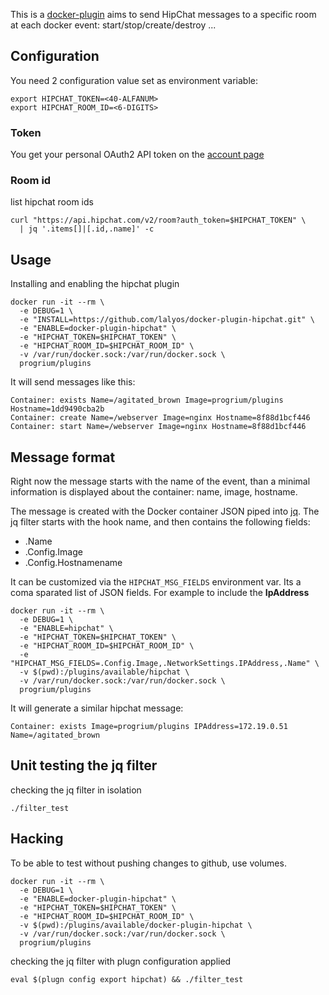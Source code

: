 This is a [docker-plugin](https://github.com/progrium/docker-plugins) aims
to send HipChat messages to a specific room at each docker event: start/stop/create/destroy ...

## Configuration

You need 2 configuration value set as environment variable:

```
export HIPCHAT_TOKEN=<40-ALFANUM>
export HIPCHAT_ROOM_ID=<6-DIGITS>
```

### Token

You get your personal OAuth2 API token on the
[account page](https://sequenceiq.hipchat.com/account/api)

### Room id

list hipchat room ids
```
curl "https://api.hipchat.com/v2/room?auth_token=$HIPCHAT_TOKEN" \
  | jq '.items[]|[.id,.name]' -c
```

## Usage

Installing and enabling the hipchat plugin

```
docker run -it --rm \
  -e DEBUG=1 \
  -e "INSTALL=https://github.com/lalyos/docker-plugin-hipchat.git" \
  -e "ENABLE=docker-plugin-hipchat" \
  -e "HIPCHAT_TOKEN=$HIPCHAT_TOKEN" \
  -e "HIPCHAT_ROOM_ID=$HIPCHAT_ROOM_ID" \
  -v /var/run/docker.sock:/var/run/docker.sock \
  progrium/plugins
```

It will send messages like this:

```
Container: exists Name=/agitated_brown Image=progrium/plugins Hostname=1dd9490cba2b
Container: create Name=/webserver Image=nginx Hostname=8f88d1bcf446
Container: start Name=/webserver Image=nginx Hostname=8f88d1bcf446
```

## Message format

Right now the message starts with the name of the event, than a minimal
information is displayed about the container: name, image, hostname.

The message is created with the Docker container JSON piped into [jq](http://stedolan.github.io/jq/). The jq filter starts with the hook name,
and then contains the following fields:

- .Name  
- .Config.Image
- .Config.Hostnamename

It can be customized via the `HIPCHAT_MSG_FIELDS` environment var. Its a coma
sparated list of JSON fields. For example to include the **IpAddress**

```
docker run -it --rm \
  -e DEBUG=1 \
  -e "ENABLE=hipchat" \
  -e "HIPCHAT_TOKEN=$HIPCHAT_TOKEN" \
  -e "HIPCHAT_ROOM_ID=$HIPCHAT_ROOM_ID" \
  -e "HIPCHAT_MSG_FIELDS=.Config.Image,.NetworkSettings.IPAddress,.Name" \
  -v $(pwd):/plugins/available/hipchat \
  -v /var/run/docker.sock:/var/run/docker.sock \
  progrium/plugins
```

It will generate a similar hipchat message:
```
Container: exists Image=progrium/plugins IPAddress=172.19.0.51 Name=/agitated_brown
```

## Unit testing the jq filter

checking the jq filter in isolation
```
./filter_test
```

## Hacking

To be able to test without pushing changes to github, use volumes.
```
docker run -it --rm \
  -e DEBUG=1 \
  -e "ENABLE=docker-plugin-hipchat" \
  -e "HIPCHAT_TOKEN=$HIPCHAT_TOKEN" \
  -e "HIPCHAT_ROOM_ID=$HIPCHAT_ROOM_ID" \
  -v $(pwd):/plugins/available/docker-plugin-hipchat \
  -v /var/run/docker.sock:/var/run/docker.sock \
  progrium/plugins
```

checking the jq filter with plugn configuration applied
```
eval $(plugn config export hipchat) && ./filter_test
```
